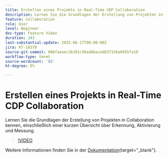 ```yaml
---
title: Erstellen eines Projekts in Real-Time CDP Collaboration
description: Lernen Sie die Grundlagen der Erstellung von Projekten in Collaboration kennen, einschließlich einer kurzen Übersicht über Erkennung, Aktivierung und Messung.
feature: Collaboration
role: User
level: Beginner
doc-type: Feature Video
duration: 243
last-substantial-update: 2025-06-17T00:00:00Z
jira: KT-18370
source-git-commit: 00bfaeeec3b361c58a48baced83f328a9455fa19
workflow-type: tm+mt
source-wordcount: '55'
ht-degree: 0%

---
```



# Erstellen eines Projekts in Real-Time CDP Collaboration

Lernen Sie die Grundlagen der Erstellung von Projekten in Collaboration kennen, einschließlich einer kurzen Übersicht über Erkennung, Aktivierung und Messung.

>[!VIDEO](https://video.tv.adobe.com/v/3464033/?learn=on&enablevpops)

Weitere Informationen finden Sie in der [Dokumentation](https://experienceleague.adobe.com/de/docs/real-time-cdp-collaboration/using/collaborate/manage-projects){target="_blank"}.
